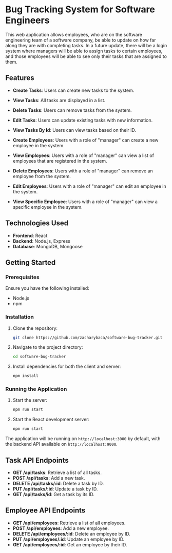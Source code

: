 

# Bug Tracking System for Software Engineers

This web application allows employees, who are on the software engineering team of a software company, be able to update on how far along they are with completing tasks. In a future update, there will be a login system where managers will be able to assign tasks to certain employees, and those employees will be able to see only their tasks that are assigned to them.

## Features

- **Create Tasks**: Users can create new tasks to the system.
- **View Tasks**: All tasks are displayed in a list.
- **Delete Tasks**: Users can remove tasks from the system.
- **Edit Tasks**: Users can update existing tasks with new information.
- **View Tasks By Id**: Users can view tasks based on their ID.

- **Create Employees**: Users with a role of "manager" can create a new employee in the system.
- **View Employees**: Users with a role of "manager" can view a list of employees that are registered in the system.
- **Delete Employees**: Users with a role of "manager" can remove an employee from the system.
- **Edit Employees**: Users with a role of "manager" can edit an employee in the system.
- **View Specific Employee**: Users with a role of "manager" can view a specific employee in the system.

## Technologies Used

- **Frontend**: React
- **Backend**: Node.js, Express
- **Database**: MongoDB, Mongoose

## Getting Started

### Prerequisites

Ensure you have the following installed:

- Node.js
- npm

### Installation

1. Clone the repository:

   ```bash
   git clone https://github.com/zacharybaca/software-bug-tracker.git
   ```

2. Navigate to the project directory:

   ```bash
   cd software-bug-tracker
   ```

3. Install dependencies for both the client and server:

   ```bash
   npm install
   ```

### Running the Application

1. Start the server:

   ```bash
   npm run start
   ```

2. Start the React development server:

   ```bash
   npm run start
   ```

The application will be running on `http://localhost:3000` by default, with the backend API available on `http://localhost:9000`.

## Task API Endpoints

- **GET /api/tasks**: Retrieve a list of all tasks.
- **POST /api/tasks**: Add a new task.
- **DELETE /api/tasks/:id**: Delete a task by ID.
- **PUT /api/tasks/:id**: Update a task by ID.
- **GET /api/tasks/id**: Get a task by its ID.

## Employee API Endpoints

- **GET /api/employees**: Retrieve a list of all employees.
- **POST /api/employees**: Add a new employee.
- **DELETE /api/employees/:id**: Delete an employee by ID.
- **PUT /api/employees/:id**: Update an employee by ID.
- **GET /api/employees/:id**: Get an employee by their ID.
